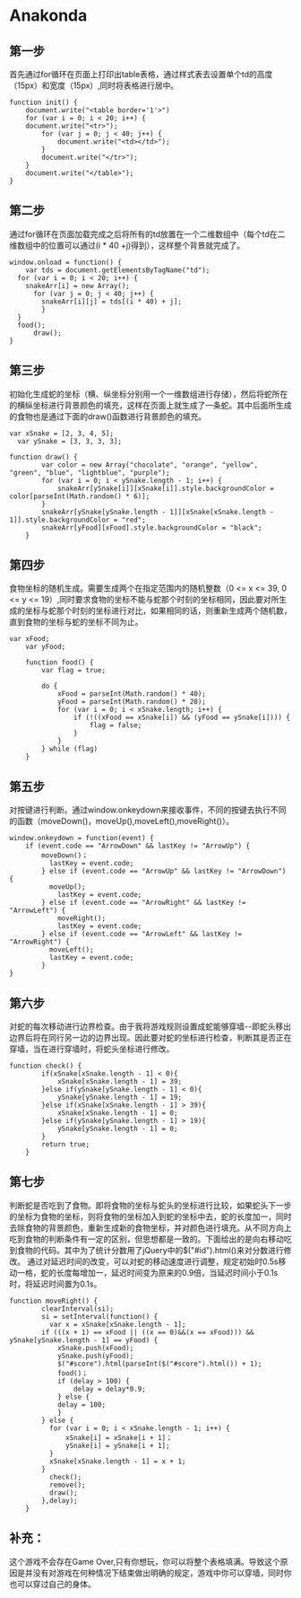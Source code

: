 Anakonda
=========================

第一步
-------------------------

首先通过for循环在页面上打印出table表格，通过样式表去设置单个td的高度（15px）和宽度（15px）,同时将表格进行居中。

    function init() {
  		document.write("<table border='1'>")
  		for (var i = 0; i < 20; i++) {
  		document.write("<tr>");
  			for (var j = 0; j < 40; j++) {
  				document.write("<td></td>");
  			}
  			document.write("</tr>");
  		}
  		document.write("</table>");
  	}
  			
第二步
-------------------------

通过for循环在页面加载完成之后将所有的td放置在一个二维数组中（每个td在二维数组中的位置可以通过(i * 40 +j)得到），这样整个背景就完成了。

    window.onload = function() {
  		var tds = document.getElementsByTagName("td");
  	  for (var i = 0; i < 20; i++) {
  	    snakeArr[i] = new Array();
  		  for (var j = 0; j < 40; j++) {
  		  	snakeArr[i][j] = tds[(i * 40) + j];
    		}
      }
  	  food();
		  draw();
  	}
	
第三步
-------------------------	

初始化生成蛇的坐标（横、纵坐标分别用一个一维数组进行存储），然后将蛇所在的横纵坐标进行背景颜色的填充，这样在页面上就生成了一条蛇。其中后面所生成的食物也是通过下面的draw()函数进行背景颜色的填充。
    
    var xSnake = [2, 3, 4, 5];
	  var ySnake = [3, 3, 3, 3];
    
    function draw() {
			var color = new Array("chocolate", "orange", "yellow", "green", "blue", "lightblue", "purple");
			for (var i = 0; i < ySnake.length - 1; i++) {
				snakeArr[ySnake[i]][xSnake[i]].style.backgroundColor = color[parseInt(Math.random() * 6)];
			}
			snakeArr[ySnake[ySnake.length - 1]][xSnake[xSnake.length - 1]].style.backgroundColor = "red";
			snakeArr[yFood][xFood].style.backgroundColor = "black";
		}
		
第四步
-------------------------		

食物坐标的随机生成。需要生成两个在指定范围内的随机整数（0 <= x <= 39, 0 <= y <= 19）,同时要求食物的坐标不能与蛇那个时刻的坐标相同，因此要对所生成的坐标与蛇那个时刻的坐标进行对比，如果相同的话，则重新生成两个随机数，直到食物的坐标与蛇的坐标不同为止。

    var xFood;
		var yFood;
		
		function food() {
			var flag = true;

			do {
				xFood = parseInt(Math.random() * 40);
				yFood = parseInt(Math.random() * 20);
				for (var i = 0; i < xSnake.length; i++) {
					if (!((xFood == xSnake[i]) && (yFood == ySnake[i]))) {
						flag = false;
					}
				}
			} while (flag)
		}

第五步
-------------------------		

对按键进行判断。通过window.onkeydown来接收事件，不同的按键去执行不同的函数（moveDown()，moveUp(),moveLeft(),moveRight()）。


    window.onkeydown = function(event) {				
  	  	if (event.code == "ArrowDown" && lastKey != "ArrowUp") {
  		    moveDown()；
    		  lastKey = event.code;
    		} else if (event.code == "ArrowUp" && lastKey != "ArrowDown") {
    		  moveUp();
    			lastKey = event.code;
    		} else if (event.code == "ArrowRight" && lastKey != "ArrowLeft") {
    			moveRight();
    			lastKey = event.code;
    		} else if (event.code == "ArrowLeft" && lastKey != "ArrowRight") {
    		  moveLeft();
    		  lastKey = event.code;
    		}
  	}
	
第六步
-------------------------		

对蛇的每次移动进行边界检查。由于我将游戏规则设置成蛇能够穿墙--即蛇头移出边界后将在同行另一边的边界出现。因此要对蛇的坐标进行检查，判断其是否正在穿墙，当在进行穿墙时，将蛇头坐标进行修改。


    function check() {
			if(xSnake[xSnake.length - 1] < 0){
				xSnake[xSnake.length - 1] = 39;
			}else if(ySnake[ySnake.length - 1] < 0){
				ySnake[ySnake.length - 1] = 19;
			}else if(xSnake[xSnake.length - 1] > 39){
				xSnake[xSnake.length - 1] = 0;
			}else if(ySnake[ySnake.length - 1] > 19){
				ySnake[ySnake.length - 1] = 0;
			}
			return true;
		}
		
第七步
-------------------------	

判断蛇是否吃到了食物。即将食物的坐标与蛇头的坐标进行比较，如果蛇头下一步的坐标为食物的坐标，则将食物的坐标加入到蛇的坐标中去，蛇的长度加一，同时去除食物的背景颜色，重新生成新的食物坐标，并对颜色进行填充。从不同方向上吃到食物的判断条件有一定的区别，但思想都是一致的。下面给出的是向右移动吃到食物的代码。其中为了统计分数用了jQuery中的$("#id").html()来对分数进行修改。
通过对延迟时间的改变，可以对蛇的移动速度进行调整，规定初始时0.5s移动一格，蛇的长度每增加一，延迟时间变为原来的0.9倍，当延迟时间小于0.1s时，将延迟时间置为0.1s。


    function moveRight() {
			clearInterval(si);
			si = setInterval(function() {
			  var x = xSnake[xSnake.length - 1];
  			if (((x + 1) == xFood || ((x == 0)&&(x == xFood))) && ySnake[ySnake.length - 1] == yFood) {
  				xSnake.push(xFood);
  				ySnake.push(yFood);
  				$("#score").html(parseInt($("#score").html()) + 1);
  				food()；
  				if (delay > 100) {
  					delay = delay*0.9;
  				} else {
  		  		delay = 100;
  				}
  			} else {
  			  for (var i = 0; i < xSnake.length - 1; i++) {
  				  xSnake[i] = xSnake[i + 1]；
  				  ySnake[i] = ySnake[i + 1];
  			  }
  			  xSnake[xSnake.length - 1] = x + 1;
		    }
			  check();
			  remove();
			  draw();
			},delay);
		}


补充：
------------------

这个游戏不会存在Game Over,只有你想玩，你可以将整个表格填满。导致这个原因是并没有对游戏在何种情况下结束做出明确的规定，游戏中你可以穿墙，同时你也可以穿过自己的身体。
